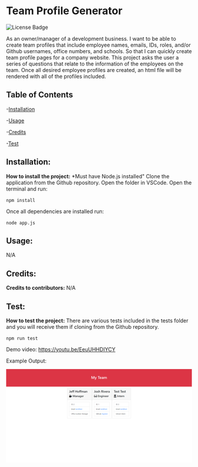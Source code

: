 
# Team Profile Generator
![License Badge](https://img.shields.io/github/license/JRivera-31/team-profile-generator?color=g&style=plastic")

As an owner/manager of a development business. I want to be able to create team profiles that include employee names, emails, IDs, roles, and/or Github usernames, office numbers, and schools. So that I can quickly create team profile pages for a company website. This project asks the user a series of questions that relate to the information of the employees on the team. Once all desired employee profiles are created, an html file will be rendered with all of the profiles included.

## Table of Contents
-[Installation](#installation)

-[Usage](#usage)

-[Credits](#credits)

-[Test](#test)

## Installation:

**How to install the project:** *Must have Node.js installed" Clone the application from the Github repository. Open the folder in VSCode. Open the terminal and run:

```
npm install
```

Once all dependencies are installed run:

```
node app.js
```

## Usage:

N/A

## Credits:

**Credits to contributors:** N/A

## Test:

**How to test the project:** There are various tests included in the tests folder and you will receive them if cloning from the Github repository.

```
npm run test
```
Demo video: https://youtu.be/EeuUHHDIYCY

Example Output:

<img src="assets/Example.png" style="width: 800px;">